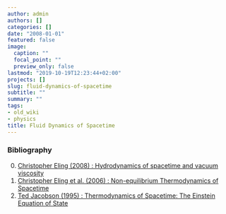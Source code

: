 ```yaml
---
author: admin
authors: []
categories: []
date: "2008-01-01"
featured: false
image:
  caption: ""
  focal_point: ""
  preview_only: false
lastmod: "2019-10-19T12:23:44+02:00"
projects: []
slug: fluid-dynamics-of-spacetime
subtitle: ""
summary: ""
tags:
- old_wiki
- physics
title: Fluid Dynamics of Spacetime
---
```

### Bibliography
0. [Christopher Eling (2008) : Hydrodynamics of spacetime and vacuum viscosity](http://arxiv.org/abs/0806.3165)
0. [Christopher Eling et al. (2006) : Non-equilibrium Thermodynamics of Spacetime](http://arxiv.org/abs/gr-qc/0602001)
0. [Ted Jacobson (1995) : Thermodynamics of Spacetime: The Einstein Equation of State](http://arxiv.org/abs/gr-qc/9504004)
